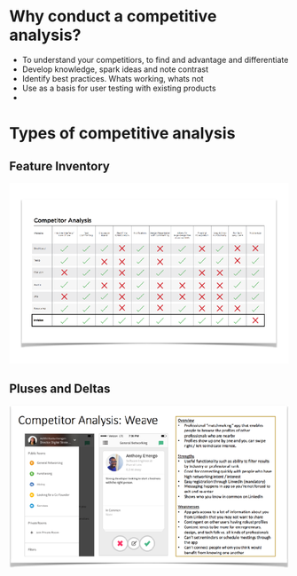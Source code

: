 <!-- TITLE: Competitive Analysis -->

# Why conduct a competitive analysis?
* To understand your competitiors, to find and advantage and differentiate
* Develop knowledge, spark ideas and note contrast
* Identify best practices. Whats working, whats not
* Use as a basis for user testing with existing products
* 

# Types of competitive analysis
## Feature Inventory
![Feature Inventory](/uploads/feature-inventory.png "Feature Inventory")

## Pluses and Deltas
![Pluses Deltas](/uploads/pluses-deltas.png "Pluses Deltas")